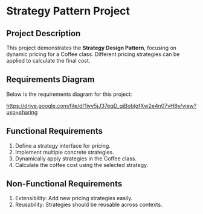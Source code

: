 # Strategy Pattern Project

## Project Description
This project demonstrates the **Strategy Design Pattern**, focusing on dynamic pricing for a Coffee class. Different pricing strategies can be applied to calculate the final cost.

## Requirements Diagram
Below is the requirements diagram for this project:

https://drive.google.com/file/d/1jvv5jJ37eqD_giBoblgfXw2e4n07vH8y/view?usp=sharing

## Functional Requirements
1. Define a strategy interface for pricing.
2. Implement multiple concrete strategies.
3. Dynamically apply strategies in the Coffee class.
4. Calculate the coffee cost using the selected strategy.

## Non-Functional Requirements
1. Extensibility: Add new pricing strategies easily.
2. Reusability: Strategies should be reusable across contexts.
